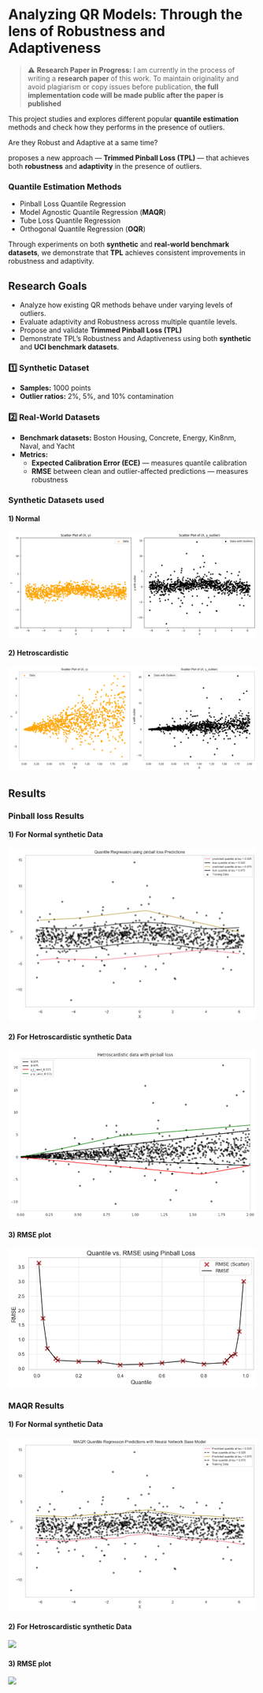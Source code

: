 # Analyzing QR Models: Through the lens of Robustness and Adaptiveness

> ⚠️ **Research Paper in Progress:**
> I am currently in the process of writing a **research paper** of this work.
> To maintain originality and avoid plagiarism or copy issues before publication, **the full implementation code will be made public after the paper is published**


This project studies and explores different popular **quantile estimation** methods and check how they performs in the presence of outliers.

Are they Robust and Adaptive at a same time?

proposes a new approach — **Trimmed Pinball Loss (TPL)** — that achieves both **robustness** and **adaptivity** in the presence of outliers.


### Quantile Estimation Methods 
- Pinball Loss Quantile Regression  
- Model Agnostic Quantile Regression (**MAQR**)  
- Tube Loss Quantile Regression  
- Orthogonal Quantile Regression (**OQR**)  

Through experiments on both **synthetic** and **real-world benchmark datasets**, we demonstrate that **TPL** achieves consistent improvements in robustness and adaptivity.


## Research Goals
- Analyze how existing QR methods behave under varying levels of outliers.  
- Evaluate adaptivity and Robustness across multiple quantile levels.  
- Propose and validate **Trimmed Pinball Loss (TPL)** 
- Demonstrate TPL’s Robustness and Adaptiveness using both **synthetic** and **UCI benchmark datasets**.


### 1️⃣ Synthetic Dataset
- **Samples:** 1000 points  
- **Outlier ratios:** 2%, 5%, and 10% contamination  

### 2️⃣ Real-World Datasets
- **Benchmark datasets:** Boston Housing, Concrete, Energy, Kin8nm, Naval, and Yacht  
- **Metrics:**  
  - **Expected Calibration Error (ECE)** — measures quantile calibration  
  - **RMSE** between clean and outlier-affected predictions — measures robustness

### Synthetic Datasets used
#### 1) Normal 
![](DATASET/synthetic_data.png)

#### 2) Hetroscardistic
![](DATASET/Hetroscardistic_data.png)



## Results

### Pinball loss Results
#### 1) For Normal synthetic Data
![](PINBALL_Results/1.png)

#### 2) For Hetroscardistic synthetic Data
![](PINBALL_Results/2.png)

#### 3) RMSE plot
![](PINBALL_Results/RMSE_plot.png)


### MAQR Results
#### 1) For Normal synthetic Data
![](MAQR_Results/1.png)

#### 2) For Hetroscardistic synthetic Data
![](MAQR_Results/2.png)

#### 3) RMSE plot
![](MAQR_Results/RMSE_plot.png)
